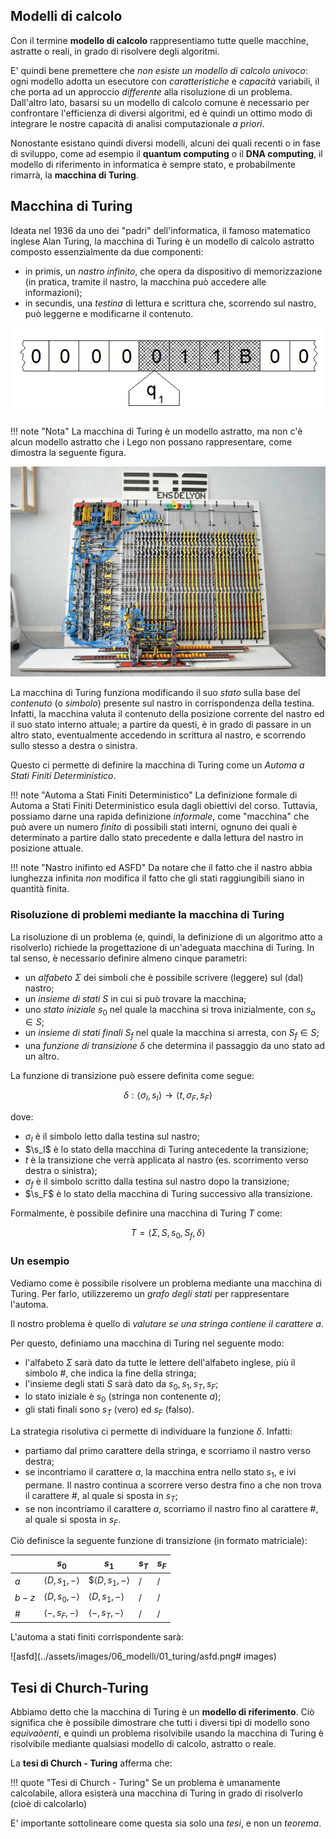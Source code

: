 ## Modelli di calcolo

Con il termine **modello di calcolo** rappresentiamo tutte quelle macchine, astratte o reali, in grado di risolvere degli algoritmi. 

E' quindi bene premettere che *non esiste un modello di calcolo univoco*: ogni modello adotta un esecutore con *caratteristiche* e *capacità* variabili, il che porta ad un approccio *differente* alla risoluzione di un problema. Dall'altro lato, basarsi su un modello di calcolo comune è necessario per confrontare l'efficienza di diversi algoritmi, ed è quindi un ottimo modo di integrare le nostre capacità di analisi computazionale *a priori*.

Nonostante esistano quindi diversi modelli, alcuni dei quali recenti o in fase di sviluppo, come ad esempio il **quantum computing** o il **DNA computing**, il modello di riferimento in informatica è sempre stato, e probabilmente rimarrà, la **macchina di Turing**.

## Macchina di Turing

Ideata nel 1936 da uno dei "padri" dell'informatica, il famoso matematico inglese Alan Turing, la macchina di Turing è un modello di calcolo astratto composto essenzialmente da due componenti:

* in primis, un *nastro infinito*, che opera da dispositivo di memorizzazione (in pratica, tramite il nastro, la macchina può accedere alle informazioni);
* in secundis, una *testina* di lettura e scrittura che, scorrendo sul nastro, può leggerne e modificarne il contenuto.

![turing_machine](../assets/images/06_modelli/01_turing/turing.gif)

!!! note "Nota"
	La macchina di Turing è un modello astratto, ma non c'è alcun modello astratto che i Lego non possano rappresentare, come dimostra la seguente figura.

![lego_turing](../assets/images/06_modelli/01_turing/lego_turing.jpg)

La macchina di Turing funziona modificando il suo *stato* sulla base del *contenuto* (o *simbolo*) presente sul nastro in corrispondenza della testina. Infatti, la macchina valuta il contenuto della posizione corrente del nastro ed il suo stato interno attuale; a partire da questi, è in grado di passare in un altro stato, eventualmente accedendo in scrittura al nastro, e scorrendo sullo stesso a destra o sinistra.

Questo ci permette di definire la macchina di Turing come un *Automa a Stati Finiti Deterministico*.

!!! note "Automa a Stati Finiti Deterministico"
	La definizione formale di Automa a Stati Finiti Deterministico esula dagli obiettivi del corso. Tuttavia, possiamo darne una rapida definizione *informale*, come "macchina" che può avere un numero *finito* di possibili stati interni, ognuno dei quali è determinato a partire dallo stato precedente e dalla lettura del nastro in posizione attuale.

!!! note "Nastro inifinto ed ASFD"
	Da notare che il fatto che il nastro abbia lunghezza infinita *non* modifica il fatto che gli stati raggiungibili siano in quantità finita.

### Risoluzione di problemi mediante la macchina di Turing

La risoluzione di un problema (e, quindi, la definizione di un algoritmo atto a risolverlo) richiede la progettazione di un'adeguata macchina di Turing. In tal senso, è necessario definire almeno cinque parametri:

* un *alfabeto* $\Sigma$ dei simboli che è possibile scrivere (leggere) sul (dal) nastro;
* un *insieme di stati* $S$ in cui si può trovare la macchina;
* uno *stato iniziale* $s_0$ nel quale la macchina si trova inizialmente, con $s_o \in S$;
* un *insieme di stati finali* $S_f$ nel quale la macchina si arresta, con $S_f \in S$;
* una *funzione di transizione* $\delta$ che determina il passaggio da uno stato ad un altro.

La funzione di transizione può essere definita come segue:

$$
\delta: \langle \sigma_I, s_I \rangle \rightarrow \langle t, \sigma_F, s_F \rangle
$$

dove:

* $\sigma_I$ è il simbolo letto dalla testina sul nastro;
* $\s_I$ è lo stato della macchina di Turing antecedente la transizione;
* $t$ è la transizione che verrà applicata al nastro (es. scorrimento verso destra o sinistra);
* $\sigma_f$ è il simbolo scritto dalla testina sul nastro dopo la transizione;
* $\s_F$ è lo stato della macchina di Turing successivo alla transizione.

Formalmente, è possibile definire una macchina di Turing $T$ come:

$$
T = \langle \Sigma, S, s_0, S_f, \delta \rangle
$$

### Un esempio

Vediamo come è possibile risolvere un problema mediante una macchina di Turing. Per farlo, utilizzeremo un *grafo degli stati* per rappresentare l'automa.

Il nostro problema è quello di *valutare se una stringa contiene il carattere $a$*.

Per questo, definiamo una macchina di Turing nel seguente modo:

* l'alfabeto $\Sigma$ sarà dato da tutte le lettere dell'alfabeto inglese, più il simbolo #, che indica la fine della stringa;
* l'insieme degli stati $S$ sarà dato da ${s_0, s_1, s_T, s_F}$;
* lo stato iniziale è $s_0$ (stringa non contenente $a$);
* gli stati finali sono $s_T$ (vero) ed $s_F$ (falso).

La strategia risolutiva ci permette di individuare la funzione $\delta$. Infatti:

* partiamo dal primo carattere della stringa, e scorriamo il nastro verso destra;
* se incontriamo il carattere $a$, la macchina entra nello stato $s_1$, e ivi permane. Il nastro continua a scorrere verso destra fino a che non trova il carattere #, al quale si sposta in $s_T$;
* se non incontriamo il carattere $a$, scorriamo il nastro fino al carattere #, al quale si sposta in $s_F$.

Ciò definisce la seguente funzione di transizione (in formato matriciale):

|   | $s_0$ | $s_1$ | $s_T$ | $s_F$ |
| - | ----- | ----- | ----- | ----- |
| $a$ | $\langle D, s_1, - \rangle$ | $$\langle D, s_1, - \rangle$ | / | / |
| $b-z$ | $\langle D, s_0, - \rangle$ | $\langle D, s_1, - \rangle$ | / | / |
| # | $\langle -, s_F, - \rangle$ | $\langle -, s_T, - \rangle$ | / | / |

L'automa a stati finiti corrispondente sarà:

![asfd](../assets/images/06_modelli/01_turing/asfd.png# images)

## Tesi di Church-Turing

Abbiamo detto che la macchina di Turing è un **modello di riferimento**. Ciò significa che è possibile dimostrare che tutti i diversi tipi di modello sono *equivaòenti*, e quindi un problema risolvibile usando la macchina di Turing è risolvibile mediante qualsiasi modello di calcolo, astratto o reale.

La **tesi di Church - Turing** afferma che:

!!! quote "Tesi di Church - Turing"
	Se un problema è umanamente calcolabile, allora esisterà una macchina di Turing in grado di risolverlo (cioè di calcolarlo)

E' importante sottolineare come questa sia solo una *tesi*, e non un *teorema*.
